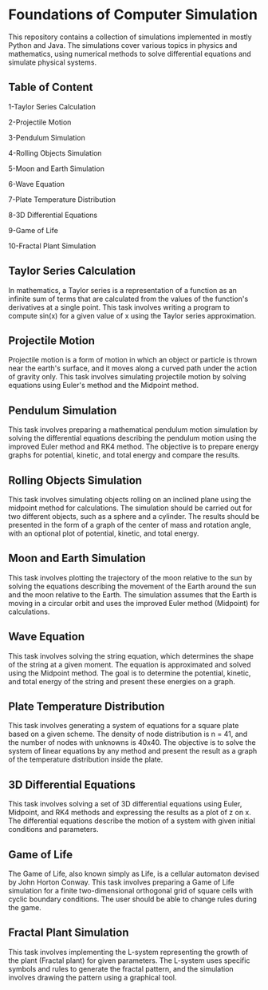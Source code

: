 
# Foundations of Computer Simulation

This repository contains a collection of simulations implemented in mostly Python and Java. The simulations cover various topics in physics and mathematics, using numerical methods to solve differential equations and simulate physical systems.
## Table of Content
1-Taylor Series Calculation

2-Projectile Motion

3-Pendulum Simulation

4-Rolling Objects Simulation

5-Moon and Earth Simulation

6-Wave Equation

7-Plate Temperature Distribution

8-3D Differential Equations

9-Game of Life

10-Fractal Plant Simulation


## Taylor Series Calculation

In mathematics, a Taylor series is a representation of a function as an infinite sum of terms that are calculated from the values of the function's derivatives at a single point. This task involves writing a program to compute sin(x) for a given value of x using the Taylor series approximation.

## Projectile Motion
Projectile motion is a form of motion in which an object or particle is thrown near the earth's surface, and it moves along a curved path under the action of gravity only. This task involves simulating projectile motion by solving equations using Euler's method and the Midpoint method.

## Pendulum Simulation
This task involves preparing a mathematical pendulum motion simulation by solving the differential equations describing the pendulum motion using the improved Euler method and RK4 method. The objective is to prepare energy graphs for potential, kinetic, and total energy and compare the results.

## Rolling Objects Simulation
This task involves simulating objects rolling on an inclined plane using the midpoint method for calculations. The simulation should be carried out for two different objects, such as a sphere and a cylinder. The results should be presented in the form of a graph of the center of mass and rotation angle, with an optional plot of potential, kinetic, and total energy.

## Moon and Earth Simulation
This task involves plotting the trajectory of the moon relative to the sun by solving the equations describing the movement of the Earth around the sun and the moon relative to the Earth. The simulation assumes that the Earth is moving in a circular orbit and uses the improved Euler method (Midpoint) for calculations.

## Wave Equation
This task involves solving the string equation, which determines the shape of the string at a given moment. The equation is approximated and solved using the Midpoint method. The goal is to determine the potential, kinetic, and total energy of the string and present these energies on a graph.

## Plate Temperature Distribution
This task involves generating a system of equations for a square plate based on a given scheme. The density of node distribution is n = 41, and the number of nodes with unknowns is 40x40. The objective is to solve the system of linear equations by any method and present the result as a graph of the temperature distribution inside the plate.

## 3D Differential Equations
This task involves solving a set of 3D differential equations using Euler, Midpoint, and RK4 methods and expressing the results as a plot of z on x. The differential equations describe the motion of a system with given initial conditions and parameters.

## Game of Life
The Game of Life, also known simply as Life, is a cellular automaton devised by John Horton Conway. This task involves preparing a Game of Life simulation for a finite two-dimensional orthogonal grid of square cells with cyclic boundary conditions. The user should be able to change rules during the game.

## Fractal Plant Simulation
This task involves implementing the L-system representing the growth of the plant (Fractal plant) for given parameters. The L-system uses specific symbols and rules to generate the fractal pattern, and the simulation involves drawing the pattern using a graphical tool.
